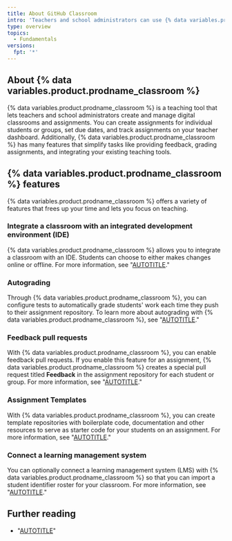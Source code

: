 ```yaml
---
title: About GitHub Classroom
intro: 'Teachers and school administrators can use {% data variables.product.prodname_classroom %} to create virtual classrooms, make and edit assignments, automatically grade assignment submissions, and more.'
type: overview
topics: 
  - Fundamentals
versions:
  fpt: '*'
---
```


## About {% data variables.product.prodname_classroom %}

{% data variables.product.prodname_classroom %} is a teaching tool that lets teachers and school administrators create and manage digital classrooms and assignments. You can create assignments for individual students or groups, set due dates, and track assignments on your teacher dashboard. Additionally, {% data variables.product.prodname_classroom %} has many features that simplify tasks like providing feedback, grading assignments, and integrating your existing teaching tools.

## {% data variables.product.prodname_classroom %} features 

{% data variables.product.prodname_classroom %} offers a variety of features that frees up your time and lets you focus on teaching.

### Integrate a classroom with an integrated development environment (IDE)

{% data variables.product.prodname_classroom %} allows you to integrate a classroom with an IDE. Students can choose to either makes changes online or offline. For more information, see "[AUTOTITLE](/education/manage-coursework-with-github-classroom/integrate-github-classroom-with-an-ide)."

### Autograding

Through {% data variables.product.prodname_classroom %}, you can configure tests to automatically grade students' work each time they push to their assignment repository. To learn more about autograding with {% data variables.product.prodname_classroom %}, see "[AUTOTITLE](/education/manage-coursework-with-github-classroom/teach-with-github-classroom/use-autograding)."

### Feedback pull requests

With {% data variables.product.prodname_classroom %}, you can enable feedback pull requests. If you enable this feature for an assignment, {% data variables.product.prodname_classroom %} creates a special pull request titled **Feedback** in the assignment repository for each student or group. For more information, see "[AUTOTITLE](/education/manage-coursework-with-github-classroom/teach-with-github-classroom/leave-feedback-with-pull-requests)."

### Assignment Templates

With {% data variables.product.prodname_classroom %}, you can create template repositories with boilerplate code, documentation and other resources to serve as starter code for your students  on an assignment. For more information, see "[AUTOTITLE](/education/manage-coursework-with-github-classroom/teach-with-github-classroom/create-an-assignment-from-a-template-repository)."

### Connect a learning management system

You can optionally connect a learning management system (LMS) with {% data variables.product.prodname_classroom %} so that you can import a student identifier roster for your classroom. For more information, see "[AUTOTITLE](/education/manage-coursework-with-github-classroom/teach-with-github-classroom/connect-a-learning-management-system-course-to-a-classroom)."

## Further reading 

- "[AUTOTITLE](/education/manage-coursework-with-github-classroom/get-started-with-github-classroom/glossary)"
